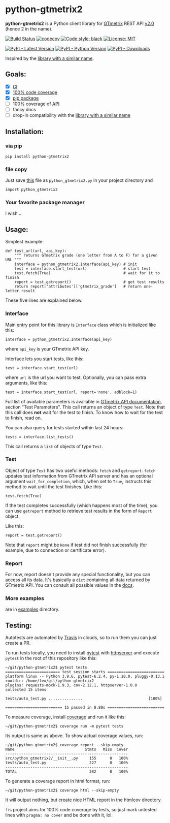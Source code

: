 python-gtmetrix2
================

**python-gtmetrix2** is a Python client library for [GTmetrix][gtmetrix] REST API [v2.0][v2] (hence 2 in the name).

[![Build Status](https://app.travis-ci.com/Lex-2008/python-gtmetrix2.svg?branch=main)](https://app.travis-ci.com/Lex-2008/python-gtmetrix2)
[![codecov](https://codecov.io/gh/Lex-2008/python-gtmetrix2/branch/main/graph/badge.svg?token=N8P5Z08497)](https://codecov.io/gh/Lex-2008/python-gtmetrix2)
[![Code style: black](https://img.shields.io/badge/code_style-black_--l_118-green.svg)](https://github.com/psf/black)
[![License: MIT](https://img.shields.io/github/license/Lex-2008/python-gtmetrix2)](https://github.com/Lex-2008/python-gtmetrix2/blob/main/LICENSE)

[![PyPI - Latest Version](https://img.shields.io/pypi/v/python-gtmetrix2)][pip]
[![PyPI - Python Version](https://img.shields.io/pypi/pyversions/python-gtmetrix2)][pip]
[![PyPI - Downloads](https://img.shields.io/pypi/dm/python-gtmetrix2)][pip]


[gtmetrix]: https://gtmetrix.com/
[v2]: https://gtmetrix.com/api/docs/2.0/
[1]: https://github.com/aisayko/python-gtmetrix

Inspired by the [library with a similar name][1].


Goals:
-----

- [x] [CI][]
- [x] [100% code coverage][cov]
- [x] [pip package][pip]
- [ ] 100% coverage of [API][v2]
- [ ] fancy docs
- [ ] drop-in compatibility with the [library with a similar name][1]

[CI]: https://app.travis-ci.com/github/Lex-2008/python-gtmetrix2
[cov]: https://app.codecov.io/gh/Lex-2008/python-gtmetrix2/
[pip]: https://pypi.org/project/python-gtmetrix2/


Installation:
------------

### via pip

	pip install python-gtmetrix2

### file copy

Just save [this][py] file as `python_gtmetrix2.py` in your project directory and

	import python_gtmetrix2

[py]: https://github.com/Lex-2008/python-gtmetrix2/blob/main/src/python_gtmetrix2/__init__.py

### Your favorite package manager

I wish...


Usage:
-----

Simplest example:

	def test_url(url, api_key):
		""" returns GTmetrix grade (one letter from A to F) for a given URL """
		interface = python_gtmetrix2.Interface(api_key) # init
		test = interface.start_test(url)                # start test
		test.fetch(True)                                # wait for it to finish
		report = test.getreport()                       # get test results
		return report['attributes']['gtmetrix_grade']   # return one-letter result

These five lines are explained below.


### Interface

Main entry point for this library is `Interface` class which is initialized like this:

	interface = python_gtmetrix2.Interface(api_key)

where `api_key` is your GTmetrix API key.

Interface lets you start tests, like this:

	test = interface.start_test(url)

where `url` is the url you want to test. Optionally, you can pass extra arguments, like this:

	test = interface.start_test(url, report='none', adblock=1)

Full list of available parameters is available in [GTmetrix API documentation][docs-start], section "Test Parameters".
This call returns an object of type `Test`.
Note that this call does **not** wait for the test to finish.
To know how to wait for the test to finish, read on.

[docs-start]: https://gtmetrix.com/api/docs/2.0/#api-test-start


You can also query for tests started within last 24 hours:

	tests = interface.list_tests()

This call returns a `list` of objects of type `Test`.

### Test

Object of type `Test` has two useful methods: `fetch` and `getreport`.
`fetch` updates test information from GTmetrix API server and has an optional argument `wait_for_completion`,
which, when set to `True`, instructs this method to wait until the test finishes.
Like this:

	test.fetch(True)

If the test completes successfully (which happens most of the time),
you can use `getreport` method to retrieve test results in the form of `Report` object.

Like this:

	report = test.getreport()

Note that `report` might be `None` if test did not finish successfully
(for example, due to connection or certificate error).

### Report

For now, report doesn't provide any special functionality,
but you can access all its data.
It's basically a `dict` containing all data returned by GTmetrix API.
You can consult all possible values in the [docs][docs-report].

[docs-report]: https://gtmetrix.com/api/docs/2.0/#api-report-by-id

### More examples

are in [examples][] directory.

[examples]: https://github.com/Lex-2008/python-gtmetrix2/tree/main/examples


Testing:
-------

Autotests are automated by [Travis][CI] in clouds, so to run them you can just create a PR.

To run tests locally, you need to install [pytest][] with [httpserver][]
and execute `pytest` in the root of this repository like this:

[httpserver]: https://pypi.org/project/pytest-httpserver/
[pytest]: https://pypi.org/project/pytest/


	~/git/python-gtmetrix2$ pytest tests
	======================== test session starts =========================
	platform linux -- Python 3.9.6, pytest-6.2.4, py-1.10.0, pluggy-0.13.1
	rootdir: /home/lex/git/python-gtmetrix2
	plugins: requests-mock-1.9.3, cov-2.12.1, httpserver-1.0.0
	collected 15 items                                                   

	tests/auto_test.py ...............                             [100%]

	========================= 15 passed in 0.80s =========================


To measure coverage, install [coverage][] and run it like this:

[coverage]: https://pypi.org/project/coverage/

	~/git/python-gtmetrix2$ coverage run -m pytest tests

Its output is same as above. To show actual coverage values, run:

	~/git/python-gtmetrix2$ coverage report --skip-empty
	Name                               Stmts   Miss  Cover
	------------------------------------------------------
	src/python_gtmetrix2/__init__.py     155      0   100%
	tests/auto_test.py                   227      0   100%
	------------------------------------------------------
	TOTAL                                382      0   100%

To generate a coverage report in html format, run:

	~/git/python-gtmetrix2$ coverage html --skip-empty

It will output nothing, but create nice HTML report in the htmlcov directory.

Tis project aims for 100% code coverage by tests, so just mark untested lines
with `pragma: no cover` and be done with it, lol.

